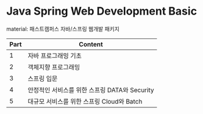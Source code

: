 # Java Spring Web Development Basic

material: 패스트캠퍼스 자바/스프링 웹개발 패키지

| Part | Content                                       |
| ---- | --------------------------------------------- |
| 1    | 자바 프로그래밍 기초                          |
| 2    | 객체지향 프로그래밍                           |
| 3    | 스프링 입문                                   |
| 4    | 안정적인 서비스를 위한 스프링 DATA와 Security |
| 5    | 대규모 서비스를 위한 스프링 Cloud와 Batch     |
